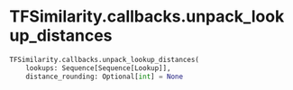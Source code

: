 # TFSimilarity.callbacks.unpack_lookup_distances








```python
TFSimilarity.callbacks.unpack_lookup_distances(
    lookups: Sequence[Sequence[Lookup]],
    distance_rounding: Optional[int] = None
```



<!-- Placeholder for "Used in" -->
